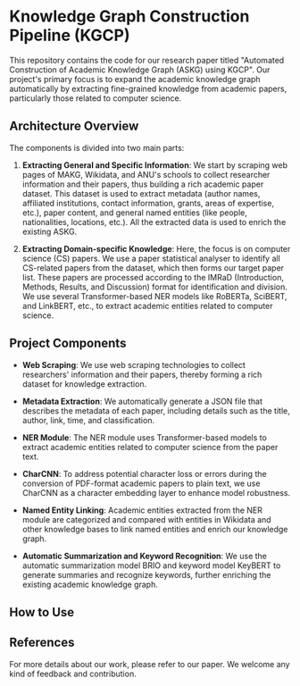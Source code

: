 # Knowledge Graph Construction Pipeline (KGCP)

This repository contains the code for our research paper titled "Automated Construction of Academic Knowledge Graph (ASKG) using KGCP". Our project's primary focus is to expand the academic knowledge graph automatically by extracting fine-grained knowledge from academic papers, particularly those related to computer science.

## Architecture Overview

The components is divided into two main parts:

1. **Extracting General and Specific Information**: We start by scraping web pages of MAKG, Wikidata, and ANU's schools to collect researcher information and their papers, thus building a rich academic paper dataset. This dataset is used to extract metadata (author names, affiliated institutions, contact information, grants, areas of expertise, etc.), paper content, and general named entities (like people, nationalities, locations, etc.). All the extracted data is used to enrich the existing ASKG.

2. **Extracting Domain-specific Knowledge**: Here, the focus is on computer science (CS) papers. We use a paper statistical analyser to identify all CS-related papers from the dataset, which then forms our target paper list. These papers are processed according to the IMRaD (Introduction, Methods, Results, and Discussion) format for identification and division. We use several Transformer-based NER models like RoBERTa, SciBERT, and LinkBERT, etc., to extract academic entities related to computer science.

## Project Components

* **Web Scraping**: We use web scraping technologies to collect researchers' information and their papers, thereby forming a rich dataset for knowledge extraction.

* **Metadata Extraction**: We automatically generate a JSON file that describes the metadata of each paper, including details such as the title, author, link, time, and classification.

* **NER Module**: The NER module uses Transformer-based models to extract academic entities related to computer science from the paper text.

* **CharCNN**: To address potential character loss or errors during the conversion of PDF-format academic papers to plain text, we use CharCNN as a character embedding layer to enhance model robustness.

* **Named Entity Linking**: Academic entities extracted from the NER module are categorized and compared with entities in Wikidata and other knowledge bases to link named entities and enrich our knowledge graph.

* **Automatic Summarization and Keyword Recognition**: We use the automatic summarization model BRIO and keyword model KeyBERT to generate summaries and recognize keywords, further enriching the existing academic knowledge graph.

## How to Use


## References


For more details about our work, please refer to our paper. We welcome any kind of feedback and contribution.
